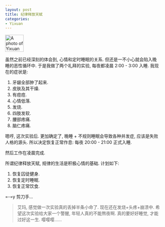 ```yaml
---
layout: post
title: 纪律释放天赋
categories:
- Yixuan
---
```

<img width="60" height="55" alt="A photo of Yixuan"  src="http://openmindclub.qiniudn.com/Yixuan/cuteduck.jpg">

虽然之前已经深刻的体会到, 心情和定时睡眠的关系. 但还是一不小心就会陷入晚睡的恶性循环中. 于是我做了两个礼拜的实验, 每夜都凌晨 2:00 - 3:00 入睡. 我现在的症状是:

1. 牙龈全部肿了起来.
2. 皮肤及其干燥.
3. 有痘痘.
4. 心情低落.
5. 发烧.
6. 四肢发软.
7. 腰部疼痛.
8. 脑仁疼痛.

嗯哼, 这次实验后. 更加确定了, 晚睡 + 不规则睡眠会导致各种并发症, 应该是失败人格的源头. 所以决定恢复正常作息: 每夜 20:00 - 21:00 正式入睡.

然后工作在凌晨完成.

所谓纪律释放天赋, 规律的生活是积极心情的基础. 计划如下:
1. 恢复囚徒健身.
2. 恢复定时睡眠.
3. 恢复正常饮食.

=-=y 剪刀手...

> 艾玛, 感觉做一次实验真的丢掉半条小命了. 现在还在发烧+头疼+崩溃中. 希望这次实验给大家一个警醒, 年轻人真的不能熬夜啊. 真的要好好睡觉, 才能过好这一生. 嘤嘤嘤……
